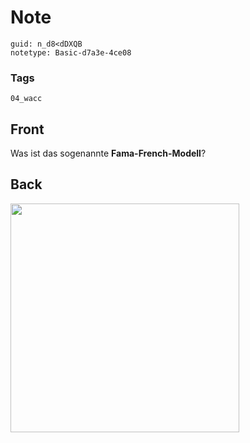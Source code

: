 # Note
```
guid: n_d8<dDXQB
notetype: Basic-d7a3e-4ce08
```

### Tags
```
04_wacc
```

## Front
<p>Was ist das sogenannte <b>Fama-French-Modell</b>?

## Back
<p><img src="12txEitEd1a5rtWenHCH.png" style="width: 366px;">
